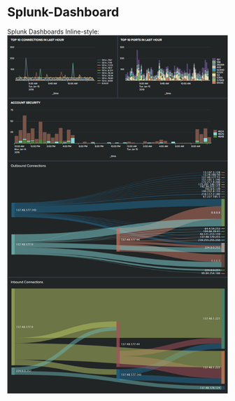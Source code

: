 # Splunk-Dashboard
Splunk Dashboards
Inline-style: 
![Splunk Dashboard](https://github.com/mgalde/Splunk-Dashboard/blob/master/splunk_dashboard.png "Splunk Dashboard")
